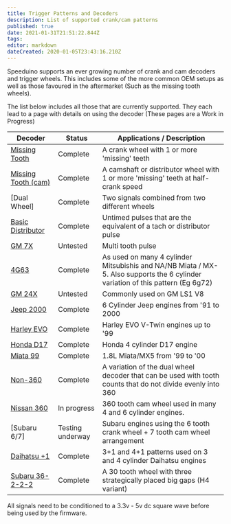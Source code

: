 ```yaml
---
title: Trigger Patterns and Decoders
description: List of supported crank/cam patterns
published: true
date: 2021-01-31T21:51:22.844Z
tags: 
editor: markdown
dateCreated: 2020-01-05T23:43:16.210Z
---
```


Speeduino supports an ever growing number of crank and cam decoders and trigger wheels. This includes some of the more common OEM setups as well as those favoured in the aftermarket (Such as the missing tooth wheels).

The list below includes all those that are currently supported. They each lead to a page with details on using the decoder (These pages are a Work in Progress)

| Decoder                                                 | Status           | Applications / Description                                                                                                      |
| ------------------------------------------------------- | ---------------- | ------------------------------------------------------------------------------------------------------------------------------- |
| [Missing Tooth](/decoders/Missing_Tooth "wikilink")               | Complete         | A crank wheel with 1 or more 'missing' teeth                                                                                    |
| [Missing Tooth (cam)](/decoders/Missing_Tooth_\(cam\) "wikilink") | Complete         | A camshaft or distributor wheel with 1 or more 'missing' teeth at half-crank speed                                              |
| [Dual Wheel] 																                     | Complete         | Two signals combined from two different wheels                                                                                  |
| [Basic Distributor](/decoders/Basic_Distributor "wikilink")       | Complete         | Untimed pulses that are the equivalent of a tach or distributor pulse                                                           |
| [GM 7X](/decoders/GM_7X "wikilink")                               | Untested         | Multi tooth pulse                                                                                                               |
| [4G63](/decoders/4G63 "wikilink")                                 | Complete         | As used on many 4 cylinder Mitsubishis and NA/NB Miata / MX-5. Also supports the 6 cylinder variation of this pattern (Eg 6g72) |
| [GM 24X](/decoders/GM_24X "wikilink")                             | Untested         | Commonly used on GM LS1 V8                                                                                                      |
| [Jeep 2000](/decoders/Jeep_2000 "wikilink")                       | Complete         | 6 Cylinder Jeep engines from '91 to 2000                                                                                     |
| [Harley EVO](/decoders/Harley_EVO "wikilink")                     | Complete         | Harley EVO V-Twin engines up to '99                                                                                              |
| [Honda D17](/decoders/Honda_D17 "wikilink")                       | Complete         | Honda 4 cylinder D17 engine                                                                                                     |
| [Miata 99](/decoders/Miata_99 "wikilink")                         | Complete         | 1.8L Miata/MX5 from '99 to '00                                                                                                  |
| [Non-360](/decoders/Non-360 "wikilink")                           | Complete         | A variation of the dual wheel decoder that can be used with tooth counts that do not divide evenly into 360                     |
| [Nissan 360](/decoders/Nissan_360 "wikilink")                     | In progress      | 360 tooth cam wheel used in many 4 and 6 cylinder engines.                                                                      |
| [Subaru 6/7]               | Testing underway | Subaru engines using the 6 tooth crank wheel + 7 tooth cam wheel arrangement                                                    |
| [Daihatsu +1](/decoders/Daihatsu_+1 "wikilink")                   | Complete         | 3+1 and 4+1 patterns used on 3 and 4 cylinder Daihatsu engines                                                                  |
| [Subaru 36-2-2-2](/decoders/Subaru_36-2-2-2 "wikilink")           | Complete         | A 30 tooth wheel with three strategically placed big gaps             (H4 variant)                                                          |

All signals need to be conditioned to a 3.3v - 5v dc square wave before being used by the firmware.